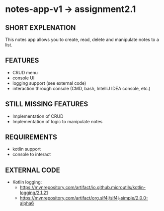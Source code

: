 # notes-app-v1 -> assignment2.1
## SHORT EXPLENATION
This notes app allows you to create, read, delete and manipulate notes to a list. 
## FEATURES
- CRUD menu
- console UI
- logging support (see external code)
- interaction through console (CMD, bash, IntelliJ IDEA console, etc.)
## STILL MISSING FEATURES
- Implementation of CRUD
- Implementation of logic to manipulate notes
## REQUIREMENTS
- kotlin support
- console to interact
## EXTERNAL CODE
- Kotlin logging: 
  - https://mvnrepository.com/artifact/io.github.microutils/kotlin-logging/2.1.21
  - https://mvnrepository.com/artifact/org.slf4j/slf4j-simple/2.0.0-alpha6
